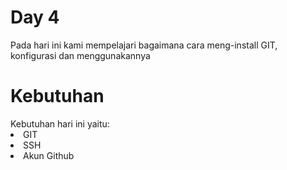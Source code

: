 <h1>Day 4</h1>
Pada hari ini kami mempelajari bagaimana cara meng-install GIT, konfigurasi dan menggunakannya<p>

<h1>Kebutuhan</h1>
Kebutuhan hari ini yaitu:
<li> GIT </li>
<li> SSH  </li>
<li> Akun Github </li>

